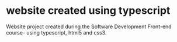 # website created using typescript
Website project created during the Software Development Front-end course- using typescript, html5 and css3.

